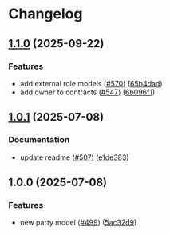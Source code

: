 # Changelog

## [1.1.0](https://github.com/Altinn/altinn-register/compare/Altinn.Register.Contracts-v1.0.1...Altinn.Register.Contracts-v1.1.0) (2025-09-22)


### Features

* add external role models ([#570](https://github.com/Altinn/altinn-register/issues/570)) ([65b4dad](https://github.com/Altinn/altinn-register/commit/65b4dadc659795ba47825743444d7cc1eede6bcc))
* add owner to contracts ([#547](https://github.com/Altinn/altinn-register/issues/547)) ([6b096f1](https://github.com/Altinn/altinn-register/commit/6b096f1e90638a7ec1f955be713a5ec4118b7d54))

## [1.0.1](https://github.com/Altinn/altinn-register/compare/Altinn.Register.Contracts-v1.0.0...Altinn.Register.Contracts-v1.0.1) (2025-07-08)


### Documentation

* update readme ([#507](https://github.com/Altinn/altinn-register/issues/507)) ([e1de383](https://github.com/Altinn/altinn-register/commit/e1de3834eeb65f6e548db8ae95325fb8b823411d))

## 1.0.0 (2025-07-08)


### Features

* new party model ([#499](https://github.com/Altinn/altinn-register/issues/499)) ([5ac32d9](https://github.com/Altinn/altinn-register/commit/5ac32d9948f9c8298ea1fd94dfc5345f8f48fbbd))
